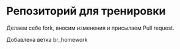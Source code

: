 # Репозиторий для тренировки

Делаем себе fork, вносим изменения и присылаем Pull request.

Добавлена ветка br_homework

